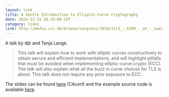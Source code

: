 ```yaml
---
layout: link
title: A Gentle Introduction to Elliptic-Curve Cryptography
date: 2014-12-31 16:33:00 CET
category: links
link: http://media.ccc.de/browse/congress/2014/31c3_-_6369_-_en_-_saal_1_-_201412272145_-_ecchacks_-_djb_-_tanja_lange.html#video
---
```


A talk by djb and Tanja Lange.

> This talk will explain how to work with elliptic curves constructively to obtain secure and efficient implementations, and will highlight pitfalls that must be avoided when implementing elliptic-curve crypto (ECC). The talk will also explain what all the buzz in curve choices for TLS is about. This talk does not require any prior exposure to ECC.

The slides can be found [here](https://events.ccc.de/congress/2014/Fahrplan/system/attachments/2502/original/20141227-twopage.pdf) (CAcert) and the example source code is available [here](http://ecchacks.cr.yp.to).
